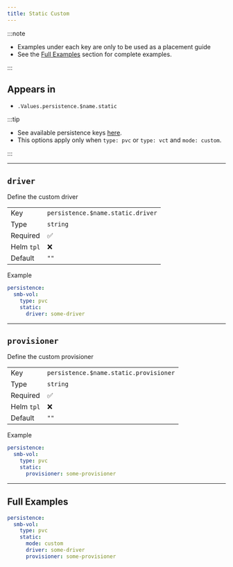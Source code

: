```yaml
---
title: Static Custom
---
```


:::note

- Examples under each key are only to be used as a placement guide
- See the [Full Examples](/common/persistence/pvc-vct/static-custom#full-examples) section for complete examples.

:::

## Appears in

- `.Values.persistence.$name.static`

:::tip

- See available persistence keys [here](/common/persistence).
- This options apply only when `type: pvc` or `type: vct` and `mode: custom`.

:::

---

## `driver`

Define the custom driver

|            |                                   |
| ---------- | --------------------------------- |
| Key        | `persistence.$name.static.driver` |
| Type       | `string`                          |
| Required   | ✅                                |
| Helm `tpl` | ❌                                |
| Default    | `""`                              |

Example

```yaml
persistence:
  smb-vol:
    type: pvc
    static:
      driver: some-driver
```

---

## `provisioner`

Define the custom provisioner

|            |                                        |
| ---------- | -------------------------------------- |
| Key        | `persistence.$name.static.provisioner` |
| Type       | `string`                               |
| Required   | ✅                                     |
| Helm `tpl` | ❌                                     |
| Default    | `""`                                   |

Example

```yaml
persistence:
  smb-vol:
    type: pvc
    static:
      provisioner: some-provisioner
```

---

## Full Examples

```yaml
persistence:
  smb-vol:
    type: pvc
    static:
      mode: custom
      driver: some-driver
      provisioner: some-provisioner
```
